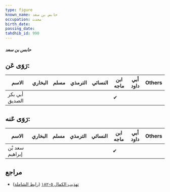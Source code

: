 ```yaml
---
type: figure
known_name: حابس بن سعد
occupation: محدث
birth_date:
passing_date:
tahdhib_id: 990
---
```

##### حابس بن سعد

## رَوَى عَن:
| الاسم          | البخاري | مسلم | الترمذي | النسائي | ابن ماجه | أبي داود | Others |
| -------------- | ------- | ---- | ------- | ------- | -------- | -------- | ------ |
| أبي بكر الصديق |         |      |         |         | ✔        |          |        |
## رَوَى عَنه:
| الاسم           | البخاري | مسلم | الترمذي | النسائي | ابن ماجه | أبي داود | Others |
| --------------- | ------- | ---- | ------- | ------- | -------- | -------- | ------ |
| سعد بْن إبراهيم |         |      |         |         | ✔        |          |        |
## مراجع
- [تهذيب الكمال ٥-١٨٢](obsidian://open?vault=Tahdhib-al-Kamal&file=Figures/٩٩٠-حابس%20بن%20سعد) ([رابط الشاملة](https://shamela.ws/book/3722/2260))